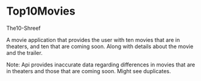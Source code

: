 # Top10Movies
The10-Shreef

A movie application that provides the user with ten movies that are in theaters, and ten that are coming soon. Along with details about
the movie and the trailer.

Note: Api provides inaccurate data regarding differences in movies that are in theaters and those that are coming soon. Might see duplicates.
